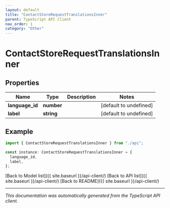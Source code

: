 ```yaml
---
layout: default
title: "ContactStoreRequestTranslationsInner"
parent: TypeScript API Client
nav_order: 1
category: "Other"
---
```


# ContactStoreRequestTranslationsInner

## Properties

| Name            | Type       | Description | Notes                  |
| --------------- | ---------- | ----------- | ---------------------- |
| **language_id** | **number** |             | [default to undefined] |
| **label**       | **string** |             | [default to undefined] |

## Example

```typescript
import { ContactStoreRequestTranslationsInner } from "./api";

const instance: ContactStoreRequestTranslationsInner = {
  language_id,
  label,
};
```

[Back to Model list]({{ site.baseurl }}/api-client/) [Back to API list]({{ site.baseurl }}/api-client/) [Back to README]({{ site.baseurl }}/api-client/)

---

_This documentation was automatically generated from the TypeScript API client._
